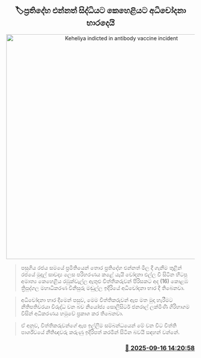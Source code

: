 <p align='center'><b><h2 align='center' title='Keheliya indicted in antibody vaccine incident'>🏷ප්‍රතිදේහ එන්නත් සිද්ධියට කෙහෙළියට අධිචෝදනා භාරදෙයි</h2></b></p>
<p align='center'><img src='https://helakuru.sgp1.cdn.digitaloceanspaces.com/esana/images/lib/keheliya-rambukwalla-new-image.jpg' width='600' alt='Keheliya indicted in antibody vaccine incident'></p>

> පසුගිය රජය සමයේ ප්‍රමිතියෙන් තොර ප්‍රතිදේහ එන්නත් මිල දී ගැනීම තුළින් රජයේ මුදල් සාවද්‍ය ලෙස පරිහරණය කළේ යැයි චෝදනා එල්ල වී සිටින හිටපු අමාත්‍ය කෙහෙළිය රඹුක්වැල්ල ඇතුළු විත්තිකරුවන් පිරිසකට අද (16) කොළඹ ත්‍රිපුද්ගල මහාධිකරණ විනිසුරු මඬුල්ල ඉදිරියේ අධිචෝදනා භාර දී තිබෙනවා.

> අධිචෝදනා භාර දීමෙන් පසුව, මෙම විත්තිකරුවන් ඇප මත මුදා හැරීමට නීතිපතිවරයා විරුද්ධ වන බව නියෝජ්‍ය සොලිසිටර් ජනරාල් ලක්මිණි ගිරිහාගම විසින් අධිකරණය හමුවේ ප්‍රකාශ කර තිබෙනවා.

> ඒ අනුව, විත්තිකරුවන්ගේ ඇප ඉල්ලීම සම්බන්ධයෙන් මේ වන විට විත්ති පාර්ශ්වයේ නීතිඥවරු කරුණු ඉදිරිපත් කරමින් සිටින බවයි සඳහන් වන්නේ.



<h3 align='right'><a href='https://www.helakuru.lk/esana/p/113681/'>📅 2025-09-16 14:20:58</a></h3>
